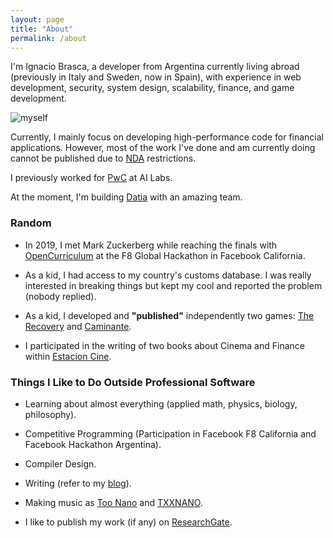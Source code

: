 ```yaml
---
layout: page
title: "About"
permalink: /about
---
```


I'm Ignacio Brasca, a developer from Argentina currently living abroad (previously in Italy and Sweden, now in Spain), with experience in web development, security, system design, scalability, finance, and game development.

![myself](https://blog.ignaciobrasca.com/img/myself.png)

Currently, I mainly focus on developing high-performance code for financial applications. However, most of the work I've done and am currently doing cannot be published due to [NDA](https://en.wikipedia.org/wiki/Non-disclosure_agreement) restrictions.

I previously worked for [PwC](https://www.pwc.com) at AI Labs.

At the moment, I'm building [Datia](https://datia.app) with an amazing team.

### Random
- In 2019, I met Mark Zuckerberg while reaching the finals with [OpenCurriculum](https://github.com/wattba/) at the F8 Global Hackathon in Facebook California.

- As a kid, I had access to my country's customs database. I was really interested in breaking things but kept my cool and reported the problem (nobody replied).

- As a kid, I developed and **"published"** independently two games: [The Recovery](https://juegosargentinos.org/therecovery) and [Caminante](https://juegosargentinos.org/caminante).

- I participated in the writing of two books about Cinema and Finance within [Estacion Cine](https://www.cgeditorial.com.ar/colecciones/estacion-cine/).

### Things I Like to Do Outside Professional Software
- Learning about almost everything (applied math, physics, biology, philosophy).

- Competitive Programming (Participation in Facebook F8 California and Facebook Hackathon Argentina).

- Compiler Design.

- Writing (refer to my [blog](https://blog.ignaciobrasca.com)).
  
- Making music as [Too Nano](https://open.spotify.com/artist/6ByFHF2ZCZIeHg1O86JpiM) and [TXXNANO](https://open.spotify.com/artist/3wHoyAGjMlR9C8zoahstuF).
  
- I like to publish my work (if any) on [ResearchGate](https://www.researchgate.net/profile/Ignacio_Brasca).
